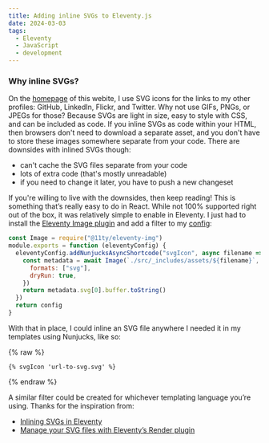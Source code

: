 ```yaml
---
title: Adding inline SVGs to Eleventy.js
date: 2024-03-03
tags:
  - Eleventy
  - JavaScript
  - development
---
```


### Why inline SVGs?

On the [homepage](/) of this webite, I use SVG icons for the links to my other profiles: GitHub, LinkedIn, Flickr, and Twitter. Why not use GIFs, PNGs, or JPEGs for those? Because SVGs are light in size, easy to style with CSS, and can be included as code. If you inline SVGs as code within your HTML, then browsers don't need to download a separate asset, and you don't have to store these images somewhere separate from your code. There are downsides with inlined SVGs though:

- can't cache the SVG files separate from your code
- lots of extra code (that's mostly unreadable)
- if you need to change it later, you have to push a new changeset

If you're willing to live with the downsides, then keep reading! This is something that’s really easy to do in React. While not 100% supported right out of the box, it was relatively simple to enable in Eleventy. I just had to install the [Eleventy Image plugin](https://www.11ty.dev/docs/plugins/image/) and add a filter to my [config](https://www.11ty.dev/docs/config/):

```js
const Image = require("@11ty/eleventy-img")
module.exports = function (eleventyConfig) {
  eleventyConfig.addNunjucksAsyncShortcode("svgIcon", async filename => {
    const metadata = await Image(`./src/_includes/assets/${filename}`, {
      formats: ["svg"],
      dryRun: true,
    })
    return metadata.svg[0].buffer.toString()
  })
  return config
}
```

With that in place, I could inline an SVG file anywhere I needed it in my templates using Nunjucks, like so:

{% raw %}

```jinja2
{% svgIcon 'url-to-svg.svg' %}
```

{% endraw %}

A similar filter could be created for whichever templating language you’re using. Thanks for the inspiration from:

- [Inlining SVGs in Eleventy](https://medium.com/@brettdewoody/inlining-svgs-in-eleventy-cffb1114e7b)
- [Manage your SVG files with Eleventy’s Render plugin](https://chriskirknielsen.com/blog/manage-your-svg-files-with-eleventys-render-plugin/)
